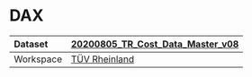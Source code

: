 



# DAX

|Dataset|[20200805_TR_Cost_Data_Master_v08](./../20200805_TR_Cost_Data_Master_v08.md)|
| :--- | :--- |
|Workspace|[TÜV Rheinland](../../Workspaces/TÜV-Rheinland.md)|
